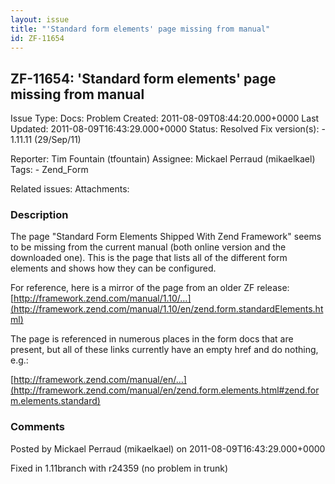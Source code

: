 ```yaml
---
layout: issue
title: "'Standard form elements' page missing from manual"
id: ZF-11654
---
```


ZF-11654: 'Standard form elements' page missing from manual
-----------------------------------------------------------

 Issue Type: Docs: Problem Created: 2011-08-09T08:44:20.000+0000 Last Updated: 2011-08-09T16:43:29.000+0000 Status: Resolved Fix version(s): - 1.11.11 (29/Sep/11)
 
 Reporter:  Tim Fountain (tfountain)  Assignee:  Mickael Perraud (mikaelkael)  Tags: - Zend\_Form
 
 Related issues: 
 Attachments: 
### Description

The page "Standard Form Elements Shipped With Zend Framework" seems to be missing from the current manual (both online version and the downloaded one). This is the page that lists all of the different form elements and shows how they can be configured.

For reference, here is a mirror of the page from an older ZF release: [http://framework.zend.com/manual/1.10/…](http://framework.zend.com/manual/1.10/en/zend.form.standardElements.html)

The page is referenced in numerous places in the form docs that are present, but all of these links currently have an empty href and do nothing, e.g.:

[http://framework.zend.com/manual/en/…](http://framework.zend.com/manual/en/zend.form.elements.html#zend.form.elements.standard)

 

 

### Comments

Posted by Mickael Perraud (mikaelkael) on 2011-08-09T16:43:29.000+0000

Fixed in 1.11branch with r24359 (no problem in trunk)

 

 